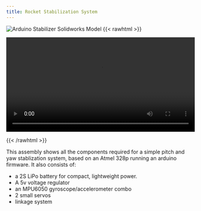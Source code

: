 ```yaml
---
title: Rocket Stabilization System
---
```



![Arduino Stabilizer Solidworks Model](/solidworks/images/solidworks/ardu_stab_model.png)
{{< rawhtml >}}


<video width=100% controls>
    <source src="/solidworks/images/Rocket Stab Test-1.m4v" type="video/mp4">
    Your browser does not support the video tag.  
</video>

{{< /rawhtml >}}



This assembly shows all the components required for a simple pitch and yaw stablization system, based on an Atmel 328p running an arduino firmware. It also consists of:
 - a 2S LiPo battery for compact, lightweight power.
 - A 5v voltage regulator
 - an MPU6050 gyroscope/accelerometer combo
 - 2 small servos
 - linkage system